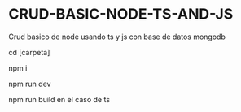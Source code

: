 # CRUD-BASIC-NODE-TS-AND-JS

Crud basico de node usando ts y js con base de datos mongodb

cd [carpeta]

npm i

npm run dev

npm run build en el caso de ts

